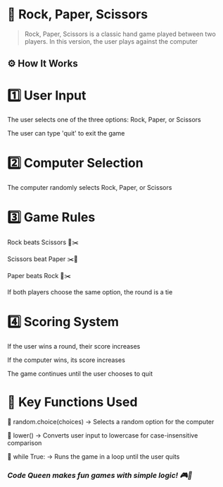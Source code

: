 # 📝 Rock, Paper, Scissors 
> Rock, Paper, Scissors is a classic hand game played between two players. In this version, the user plays against the computer

## ⚙️ How It Works
# 1️⃣ User Input

The user selects one of the three options: Rock, Paper, or Scissors

The user can type 'quit' to exit the game

# 2️⃣ Computer Selection

The computer randomly selects Rock, Paper, or Scissors

# 3️⃣ Game Rules

Rock beats Scissors 📄✂️

Scissors beat Paper ✂️📄

Paper beats Rock 📄✂️

If both players choose the same option, the round is a tie

# 4️⃣ Scoring System

If the user wins a round, their score increases

If the computer wins, its score increases

The game continues until the user chooses to quit

# 🔧 Key Functions Used

🔹 random.choice(choices) → Selects a random option for the computer

🔹 lower() → Converts user input to lowercase for case-insensitive comparison

🔹 while True: → Runs the game in a loop until the user quits


### *Code Queen makes fun games with simple logic! 🎮🚀*
